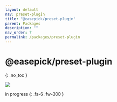 ```yaml
---
layout: default
nav: preset-plugin
title: "@easepick/preset-plugin"
parent: Packages
description: ""
nav_order: 7
permalink: /packages/preset-plugin
---
```


# @easepick/preset-plugin
{: .no_toc }

![](https://img.shields.io/badge/npm-[version.number]-blue)

in progress
{: .fs-6 .fw-300 }
